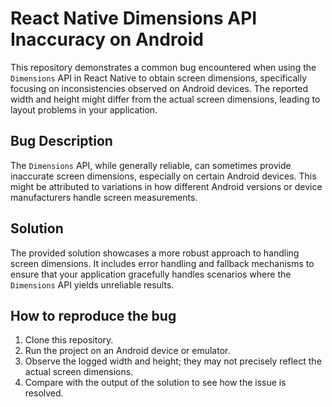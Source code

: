# React Native Dimensions API Inaccuracy on Android

This repository demonstrates a common bug encountered when using the `Dimensions` API in React Native to obtain screen dimensions, specifically focusing on inconsistencies observed on Android devices. The reported width and height might differ from the actual screen dimensions, leading to layout problems in your application.

## Bug Description
The `Dimensions` API, while generally reliable, can sometimes provide inaccurate screen dimensions, especially on certain Android devices.  This might be attributed to variations in how different Android versions or device manufacturers handle screen measurements.

## Solution
The provided solution showcases a more robust approach to handling screen dimensions. It includes error handling and fallback mechanisms to ensure that your application gracefully handles scenarios where the `Dimensions` API yields unreliable results.

## How to reproduce the bug
1. Clone this repository.
2. Run the project on an Android device or emulator.
3. Observe the logged width and height; they may not precisely reflect the actual screen dimensions.
4. Compare with the output of the solution to see how the issue is resolved.
